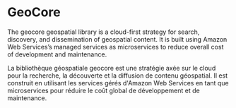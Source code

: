 # GeoCore

The geocore geospatial library is a cloud-first strategy for search, discovery, and dissemination of geospatial content. It is built using Amazon Web Services’s managed services as microservices to reduce overall cost of development and maintenance.

La bibliothèque géospatiale geocore est une stratégie axée sur le cloud pour la recherche, la découverte et la diffusion de contenu géospatial. Il est construit en utilisant les services gérés d'Amazon Web Services en tant que microservices pour réduire le coût global de développement et de maintenance.
